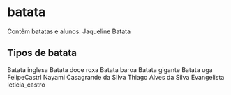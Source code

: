# batata
Contêm batatas e alunos:
Jaqueline Batata



## Tipos de batata
Batata inglesa
Batata doce roxa
Batata baroa
Batata gigante
Batata uga
FelipeCastrl
Nayami Casagrande da SIlva
Thiago Alves da Silva Evangelista
leticia_castro
